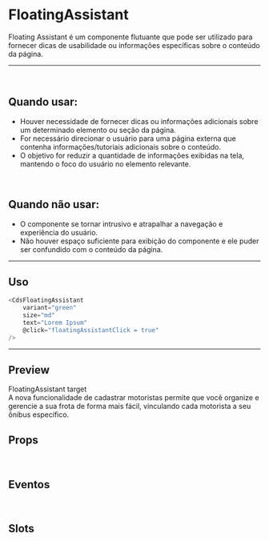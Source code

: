 # FloatingAssistant

Floating Assistant é um componente flutuante que pode ser utilizado para fornecer dicas de usabilidade ou informações específicas sobre o conteúdo da página.

---
<br>

## Quando usar:
- Houver necessidade de fornecer dicas ou informações adicionais sobre um determinado elemento ou seção da página.
- For necessário direcionar o usuário para uma página externa que contenha informações/tutoriais adicionais sobre o conteúdo.
- O objetivo for reduzir a quantidade de informações exibidas na tela, mantendo o foco do usuário no elemento relevante.


<br>

## Quando não usar:
- O componente se tornar intrusivo e atrapalhar a navegação e experiência do usuário.
- Não houver espaço suficiente para exibição do componente e ele puder ser confundido com o conteúdo da página.


---

## Uso

```js
<CdsFloatingAssistant
	variant="green"
	size="md"
	text="Lorem Ipsum"
	@click="floatingAssistantClick = true"
/>
```

---

## Preview

<PreviewContainer>
	<div
		id="floating-assistant-target"
		style="width: fit-content;"
	>
		FloatingAssistant target
	</div>
	<CdsFloatingAssistant
		v-bind="args"
		v-on="internalEvents"
		targetId="floating-assistant-target"
	>
		A nova funcionalidade de cadastrar motoristas permite que você organize e
		gerencie a sua frota de forma mais fácil, vinculando cada motorista a seu
		ônibus específico.
	</CdsFloatingAssistant>
	<LogBuilder ref="logBuilderRef" :events />
</PreviewContainer>

<PlaygroundBuilder
	:args
	:component="FloatingAssistant"
/>
---

## Props

<APITable
	name="CdsFloatingAssistant"
	section="props"
/>
<br>

## Eventos

<APITable
	name="CdsFloatingAssistant"
	section="events"
/>
<br>

## Slots

<APITable
	name="CdsFloatingAssistant"
	section="slots"
/>

<script setup>
import { ref, useTemplateRef, onMounted } from 'vue';
import CdsFloatingAssistant from '@/components/FloatingAssistant.vue';

const logBuilder = useTemplateRef('logBuilderRef');

const events = [
	'update:modelValue',
	'disable-tip'
];

const internalEvents = ref({});

const args = ref({
	url: 'https://medium.com/cidade-saud%C3%A1vel',
});

onMounted(() => {
	internalEvents.value = logBuilder.value.createEventListeners();
});
</script>
